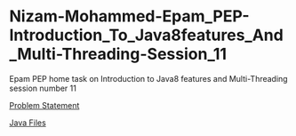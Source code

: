 # Nizam-Mohammed-Epam_PEP-Introduction_To_Java8features_And_Multi-Threading-Session_11
Epam PEP home task on Introduction to Java8 features and Multi-Threading session number 11

[Problem Statement](https://github.com/nizam19/Nizam-Mohammed-Epam_PEP-Introduction_To_Java8features_And_Multi-Threading-Session_11/blob/master/PEP-Java8-Task.pdf)

[Java Files](https://github.com/nizam19/Nizam-Mohammed-Epam_PEP-Introduction_To_Java8features_And_Multi-Threading-Session_11/tree/master/lambdas_streams/src/main/java/com/epam/lambdas_streams)
